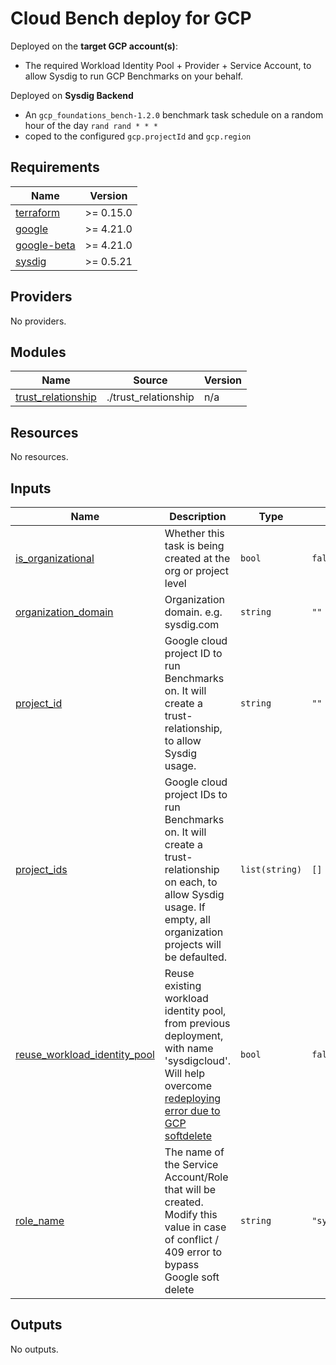 # Cloud Bench deploy for GCP

Deployed on the **target GCP account(s)**:
- The required Workload Identity Pool + Provider + Service Account,  to allow Sysdig to run GCP Benchmarks on your behalf.

Deployed on **Sysdig Backend**
- An `gcp_foundations_bench-1.2.0` benchmark task schedule on a random hour of the day `rand rand * * *`
- coped to the configured `gcp.projectId` and `gcp.region`

<!-- BEGINNING OF PRE-COMMIT-TERRAFORM DOCS HOOK -->
## Requirements

| Name | Version |
|------|---------|
| <a name="requirement_terraform"></a> [terraform](#requirement\_terraform) | >= 0.15.0 |
| <a name="requirement_google"></a> [google](#requirement\_google) | >= 4.21.0 |
| <a name="requirement_google-beta"></a> [google-beta](#requirement\_google-beta) | >= 4.21.0 |
| <a name="requirement_sysdig"></a> [sysdig](#requirement\_sysdig) | >= 0.5.21 |

## Providers

No providers.

## Modules

| Name | Source | Version |
|------|--------|---------|
| <a name="module_trust_relationship"></a> [trust\_relationship](#module\_trust\_relationship) | ./trust_relationship | n/a |

## Resources

No resources.

## Inputs

| Name | Description | Type | Default | Required |
|------|-------------|------|---------|:--------:|
| <a name="input_is_organizational"></a> [is\_organizational](#input\_is\_organizational) | Whether this task is being created at the org or project level | `bool` | `false` | no |
| <a name="input_organization_domain"></a> [organization\_domain](#input\_organization\_domain) | Organization domain. e.g. sysdig.com | `string` | `""` | no |
| <a name="input_project_id"></a> [project\_id](#input\_project\_id) | Google cloud project ID to run Benchmarks on. It will create a trust-relationship, to allow Sysdig usage. | `string` | `""` | no |
| <a name="input_project_ids"></a> [project\_ids](#input\_project\_ids) | Google cloud project IDs to run Benchmarks on. It will create a trust-relationship on each, to allow Sysdig usage. If empty, all organization projects will be defaulted. | `list(string)` | `[]` | no |
| <a name="input_reuse_workload_identity_pool"></a> [reuse\_workload\_identity\_pool](#input\_reuse\_workload\_identity\_pool) | Reuse existing workload identity pool, from previous deployment, with name 'sysdigcloud'. <br/> Will help overcome <a href='https://github.com/sysdiglabs/terraform-google-secure-for-cloud#q-getting-error-creating-workloadidentitypool-googleapi-error-409-requested-entity-already-exists'>redeploying error due to GCP softdelete</a><br/> | `bool` | `false` | no |
| <a name="input_role_name"></a> [role\_name](#input\_role\_name) | The name of the Service Account/Role that will be created. Modify this value in case of conflict / 409 error to bypass Google soft delete | `string` | `"sysdigcloudbench"` | no |

## Outputs

No outputs.
<!-- END OF PRE-COMMIT-TERRAFORM DOCS HOOK -->
